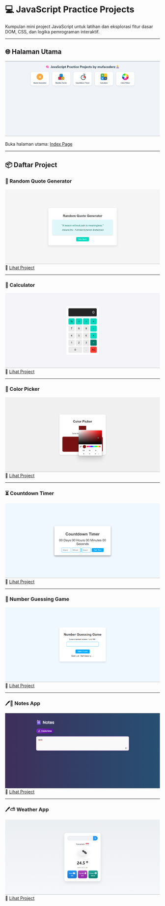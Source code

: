 
# 💻 JavaScript Practice Projects

Kumpulan mini project JavaScript  untuk latihan dan eksplorasi fitur dasar DOM, CSS, dan logika pemrograman interaktif.

---

## 🌐 Halaman Utama

![Routing Preview](preview/preview.png)

Buka halaman utama: [Index Page](https://mufacoderz.github.io/Javascript-Practice-Project/)

---

## 📦 Daftar Project

### 📝 Random Quote Generator
![Preview](projects/Random%20Quote%20Generator/preview.png)  
🔗 [Lihat Project](projects/Random%20Quote%20Generator/index.html)

---

### 🔢 Calculator
![Preview](projects/Calculator/preview.png)  
🔗 [Lihat Project](projects/Calculator/index.html)

---

### 🎨 Color Picker
![Preview](projects/Color%20Picker/preview.png)  
🔗 [Lihat Project](projects/Color%20Picker/index.html)

---

### ⏳ Countdown Timer
![Preview](projects/Countdown%20Timer/preview.png)  
🔗 [Lihat Project](projects/Countdown%20Timer/index.html)

---

### 🎯 Number Guessing Game
![Preview](projects/Number%20Guessing/preview.png)  
🔗 [Lihat Project](projects/Number%20Guessing/index.html)

---

### 🖊📝 Notes App
![Preview](projects/notes%20app/preview.png) 
🔗 [Lihat Project](projects/notes%20app/index.html)

---

### 🖊⛅ Weather App
![Preview](projects/Weather%20app/preview.png) 
🔗 [Lihat Project](projects/Weather%20app/index.html)




